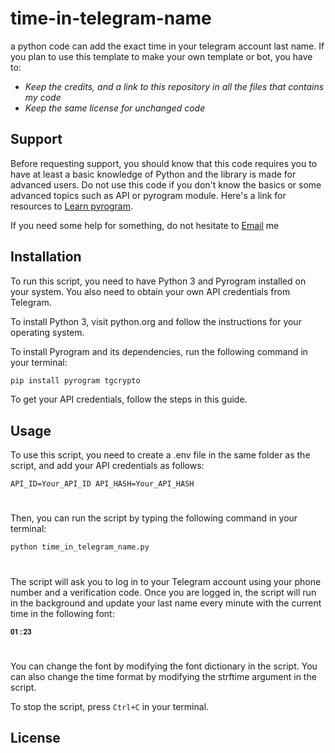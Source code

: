 # time-in-telegram-name
a python code can add the exact time in your telegram account last name.
If you plan to use this template to make your own template or bot, you have to:
-   *Keep the credits, and a link to this repository in all the files that contains my code*
-   *Keep the same license for unchanged code*

## Support

Before requesting support, you should know that this code requires you to have at least a basic knowledge of Python and the library is made for advanced users. Do not use this code if you don't know the basics or some advanced topics such as API or pyrogram module. Here's a link for resources to [Learn pyrogram](https://docs.pyrogram.org/).

If you need some help for something, do not hesitate to [Email](farbod.habibzadegan1390@gmail.com) me 

## Installation

To run this script, you need to have Python 3 and Pyrogram installed on your system. You also need to obtain your own API credentials from Telegram.

To install Python 3, visit python.org and follow the instructions for your operating system.

To install Pyrogram and its dependencies, run the following command in your terminal:

```powershell
pip install pyrogram tgcrypto
```

To get your API credentials, follow the steps in this guide.

## Usage

To use this script, you need to create a .env file in the same folder as the script, and add your API credentials as follows:

`API_ID=Your_API_ID
API_HASH=Your_API_HASH`

#

Then, you can run the script by typing the following command in your terminal:

`python time_in_telegram_name.py`

#

The script will ask you to log in to your Telegram account using your phone number and a verification code. Once you are logged in, the script will run in the background and update your last name every minute with the current time in the following font:

`𝟎𝟏:𝟐𝟑`

#

You can change the font by modifying the font dictionary in the script. You can also change the time format by modifying the strftime argument in the script.

To stop the script, press `Ctrl+C` in your terminal.

## License




